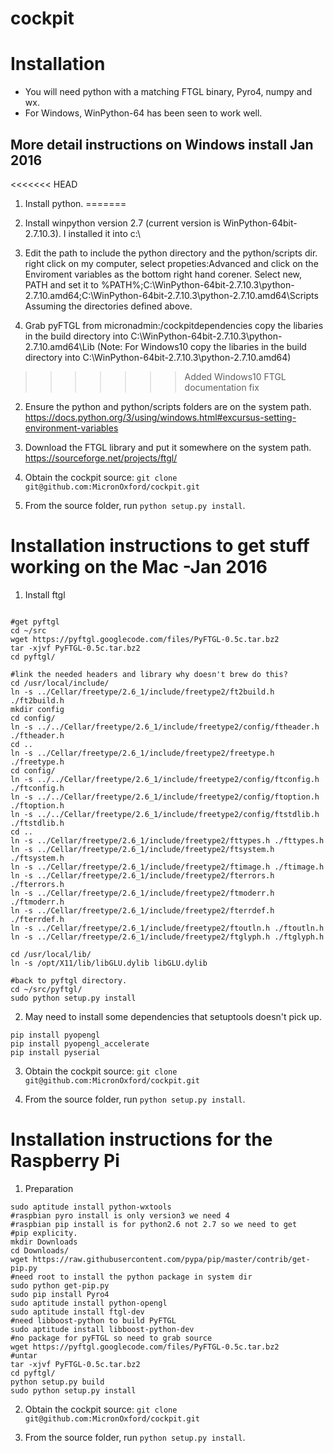 cockpit
=======


Installation
============
* You will need python with a matching FTGL binary, Pyro4, numpy and wx.
* For Windows, WinPython-64 has been seen to work well.


More detail instructions on Windows install Jan 2016
-------------------------------------------------

<<<<<<< HEAD
1. Install python.
=======
1. Install winpython version 2.7 (current version is
WinPython-64bit-2.7.10.3). I installed it into c:\

2.  Edit the path to include the python directory and the python/scripts
dir. right click on my computer, select propeties:Advanced and click
on the Enviroment variables as the bottom right hand corener. Select
new, PATH and set it to
%PATH%;C:\WinPython-64bit-2.7.10.3\python-2.7.10.amd64;C:\WinPython-64bit-2.7.10.3\python-2.7.10.amd64\Scripts
Assuming the directories defined above.


3. Grab pyFTGL from micronadmin:/cockpitdependencies
copy the libaries in the build directory into
C:\WinPython-64bit-2.7.10.3\python-2.7.10.amd64\Lib (Note: For Windows10
copy the libaries in the build directory into
C:\WinPython-64bit-2.7.10.3\python-2.7.10.amd64)
>>>>>>> Added Windows10 FTGL documentation fix

2. Ensure the python and python/scripts folders are on the system path. 
https://docs.python.org/3/using/windows.html#excursus-setting-environment-variables


3. Download the FTGL library and put it somewhere on the system path.
https://sourceforge.net/projects/ftgl/


4. Obtain the cockpit source:
```git clone git@github.com:MicronOxford/cockpit.git```


5. From the source folder, run ```python setup.py install```.


Installation instructions to get stuff working on the Mac -Jan 2016
==

1. Install ftgl

```brew install ftgl

#get pyftgl
cd ~/src
wget https://pyftgl.googlecode.com/files/PyFTGL-0.5c.tar.bz2
tar -xjvf PyFTGL-0.5c.tar.bz2
cd pyftgl/

#link the needed headers and library why doesn't brew do this?
cd /usr/local/include/
ln -s ../Cellar/freetype/2.6_1/include/freetype2/ft2build.h ./ft2build.h
mkdir config
cd config/
ln -s ../../Cellar/freetype/2.6_1/include/freetype2/config/ftheader.h ./ftheader.h
cd ..
ln -s ../Cellar/freetype/2.6_1/include/freetype2/freetype.h ./freetype.h
cd config/
ln -s ../../Cellar/freetype/2.6_1/include/freetype2/config/ftconfig.h ./ftconfig.h
ln -s ../../Cellar/freetype/2.6_1/include/freetype2/config/ftoption.h ./ftoption.h
ln -s ../../Cellar/freetype/2.6_1/include/freetype2/config/ftstdlib.h ./ftstdlib.h
cd ..
ln -s ../Cellar/freetype/2.6_1/include/freetype2/fttypes.h ./fttypes.h
ln -s ../Cellar/freetype/2.6_1/include/freetype2/ftsystem.h ./ftsystem.h
ln -s ../Cellar/freetype/2.6_1/include/freetype2/ftimage.h ./ftimage.h
ln -s ../Cellar/freetype/2.6_1/include/freetype2/fterrors.h ./fterrors.h
ln -s ../Cellar/freetype/2.6_1/include/freetype2/ftmoderr.h ./ftmoderr.h
ln -s ../Cellar/freetype/2.6_1/include/freetype2/fterrdef.h ./fterrdef.h
ln -s ../Cellar/freetype/2.6_1/include/freetype2/ftoutln.h ./ftoutln.h
ln -s ../Cellar/freetype/2.6_1/include/freetype2/ftglyph.h ./ftglyph.h

cd /usr/local/lib/
ln -s /opt/X11/lib/libGLU.dylib libGLU.dylib

#back to pyftgl directory.
cd ~/src/pyftgl/
sudo python setup.py install
```
2. May need to install some dependencies that setuptools doesn't pick up.

```brew install homebrew/x11/freeglut
pip install pyopengl
pip install pyopengl_accelerate
pip install pyserial
```

3. Obtain the cockpit source:
```git clone git@github.com:MicronOxford/cockpit.git```


4. From the source folder, run ```python setup.py install```.



Installation instructions for the Raspberry Pi
==

1. Preparation
```
sudo aptitude install python-wxtools 
#raspbian pyro install is only version3 we need 4
#raspbian pip install is for python2.6 not 2.7 so we need to get
#pip explicity.
mkdir Downloads
cd Downloads/
wget https://raw.githubusercontent.com/pypa/pip/master/contrib/get-pip.py
#need root to install the python package in system dir
sudo python get-pip.py
sudo pip install Pyro4
sudo aptitude install python-opengl
sudo aptitude install ftgl-dev
#need libboost-python to build PyFTGL
sudo aptitude install libboost-python-dev
#no package for pyFTGL so need to grab source
wget https://pyftgl.googlecode.com/files/PyFTGL-0.5c.tar.bz2
#untar 
tar -xjvf PyFTGL-0.5c.tar.bz2
cd pyftgl/
python setup.py build
sudo python setup.py install
```

2. Obtain the cockpit source: ```git clone git@github.com:MicronOxford/cockpit.git```

3. From the source folder, run ```python setup.py install```.
